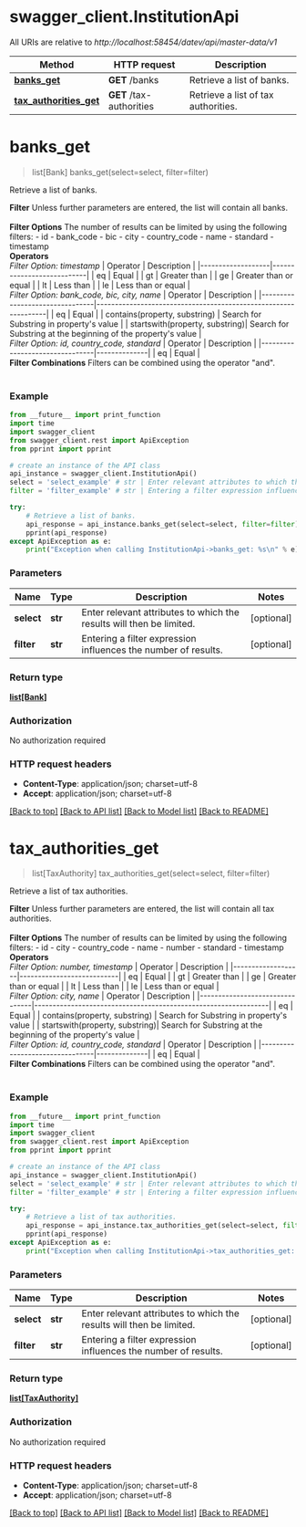 # swagger_client.InstitutionApi

All URIs are relative to *http://localhost:58454/datev/api/master-data/v1*

Method | HTTP request | Description
------------- | ------------- | -------------
[**banks_get**](InstitutionApi.md#banks_get) | **GET** /banks | Retrieve a list of banks.
[**tax_authorities_get**](InstitutionApi.md#tax_authorities_get) | **GET** /tax-authorities | Retrieve a list of tax authorities.


# **banks_get**
> list[Bank] banks_get(select=select, filter=filter)

Retrieve a list of banks.

 **Filter**  Unless further parameters are entered, the list will contain all banks.<br><br>  **Filter Options**  The number of results can be limited by using the following filters: - id - bank_code - bic - city - country_code - name - standard - timestamp <br>  **Operators** <br> *Filter Option: timestamp*  | Operator          | Description               | |-------------------|---------------------------| | eq                | Equal                     | | gt                | Greater than              | | ge                | Greater than or equal     | | lt                | Less than                 | | le                | Less than or equal        |  <br>  *Filter Option: bank_code, bic, city, name*  | Operator                       | Description                                                    | |--------------------------------|----------------------------------------------------------------| | eq                             | Equal                                                          | | contains(property, substring)  | Search for Substring in property's value                       | | startswith(property, substring)| Search for Substring at the beginning of the property's value  |  <br>  *Filter Option: id, country_code, standard*  | Operator                       | Description  | |--------------------------------|--------------| | eq                             | Equal        |  <br>  **Filter Combinations**  Filters can be combined using the operator \"and\".<br><br> 

### Example
```python
from __future__ import print_function
import time
import swagger_client
from swagger_client.rest import ApiException
from pprint import pprint

# create an instance of the API class
api_instance = swagger_client.InstitutionApi()
select = 'select_example' # str | Enter relevant attributes to which the results will then be limited.       (optional)
filter = 'filter_example' # str | Entering a filter expression influences the number of results.  (optional)

try:
    # Retrieve a list of banks.
    api_response = api_instance.banks_get(select=select, filter=filter)
    pprint(api_response)
except ApiException as e:
    print("Exception when calling InstitutionApi->banks_get: %s\n" % e)
```

### Parameters

Name | Type | Description  | Notes
------------- | ------------- | ------------- | -------------
 **select** | **str**| Enter relevant attributes to which the results will then be limited.       | [optional] 
 **filter** | **str**| Entering a filter expression influences the number of results.  | [optional] 

### Return type

[**list[Bank]**](Bank.md)

### Authorization

No authorization required

### HTTP request headers

 - **Content-Type**: application/json; charset=utf-8
 - **Accept**: application/json; charset=utf-8

[[Back to top]](#) [[Back to API list]](../README.md#documentation-for-api-endpoints) [[Back to Model list]](../README.md#documentation-for-models) [[Back to README]](../README.md)

# **tax_authorities_get**
> list[TaxAuthority] tax_authorities_get(select=select, filter=filter)

Retrieve a list of tax authorities.

 **Filter**  Unless further parameters are entered, the list will contain all tax authorities.<br><br>  **Filter Options**  The number of results can be limited by using the following filters: - id - city - country_code - name - number - standard - timestamp <br>  **Operators** <br> *Filter Option: number, timestamp*  | Operator          | Description               | |-------------------|---------------------------| | eq                | Equal                     | | gt                | Greater than              | | ge                | Greater than or equal     | | lt                | Less than                 | | le                | Less than or equal        |  <br>  *Filter Option: city, name*  | Operator                       | Description                                                    | |--------------------------------|----------------------------------------------------------------| | eq                             | Equal                                                          | | contains(property, substring)  | Search for Substring in property's value                       | | startswith(property, substring)| Search for Substring at the beginning of the property's value  |  <br>  *Filter Option: id, country_code, standard*  | Operator                       | Description  | |--------------------------------|--------------| | eq                             | Equal        |  <br>  **Filter Combinations**  Filters can be combined using the operator \"and\".<br><br> 

### Example
```python
from __future__ import print_function
import time
import swagger_client
from swagger_client.rest import ApiException
from pprint import pprint

# create an instance of the API class
api_instance = swagger_client.InstitutionApi()
select = 'select_example' # str | Enter relevant attributes to which the results will then be limited.       (optional)
filter = 'filter_example' # str | Entering a filter expression influences the number of results.  (optional)

try:
    # Retrieve a list of tax authorities.
    api_response = api_instance.tax_authorities_get(select=select, filter=filter)
    pprint(api_response)
except ApiException as e:
    print("Exception when calling InstitutionApi->tax_authorities_get: %s\n" % e)
```

### Parameters

Name | Type | Description  | Notes
------------- | ------------- | ------------- | -------------
 **select** | **str**| Enter relevant attributes to which the results will then be limited.       | [optional] 
 **filter** | **str**| Entering a filter expression influences the number of results.  | [optional] 

### Return type

[**list[TaxAuthority]**](TaxAuthority.md)

### Authorization

No authorization required

### HTTP request headers

 - **Content-Type**: application/json; charset=utf-8
 - **Accept**: application/json; charset=utf-8

[[Back to top]](#) [[Back to API list]](../README.md#documentation-for-api-endpoints) [[Back to Model list]](../README.md#documentation-for-models) [[Back to README]](../README.md)

